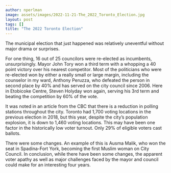 ```yaml
---
author: nperlman
image: assets/images/2022-11-21-The_2022_Toronto_Election.jpg
layout: post
tags: []
title: "The 2022 Toronto Election"
---
```


The municipal election that just happened was relatively uneventful
without major drama or surprises.

For one thing, 16 out of 25 councilors were re-elected as incumbents,
unsurprisingly. Mayor John Tory won a third term with a whopping a 40
point victory over his nearest competitor. Most of the politicians who
were re-elected won by either a really small or large margin, including
the counselor in my ward, Anthony Peruzza, who defeated the person in
second place by 40% and has served on the city council since 2006. Here
in Etobicoke Centre, Steven Holyday won again, serving his 3rd term and
beating the competition by 60% of the vote.

It was noted in an article from the CBC that there is a reduction in
polling stations throughout the city. Toronto had 1,700 voting locations
in the previous election in 2018, but this year, despite the city’s
population explosion, it is down to 1,460 voting locations. This may
have been one factor in the historically low voter turnout. Only 29% of
eligible voters cast ballots.

There were some changes. An example of this is Ausma Malik, who won the
seat in Spadina-Fort York, becoming the first Muslim woman on City
Council. In conclusion, while there have been some changes, the apparent
voter apathy as well as major challenges faced by the mayor and council
could make for an interesting four years.

